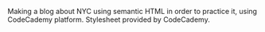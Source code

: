 Making a blog about NYC using semantic HTML in order to practice it, using CodeCademy platform. Stylesheet provided by CodeCademy.
